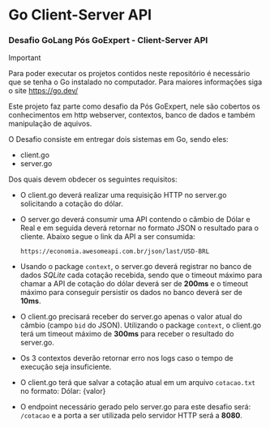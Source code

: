 # Go Client-Server API
### Desafio GoLang Pós GoExpert - Client-Server API

> [!IMPORTANT]  
> Para poder executar os projetos contidos neste repositório é necessário que se tenha o Go instalado no computador. Para maiores informações siga o site https://go.dev/

Este projeto faz parte como desafio da Pós GoExpert, nele são cobertos os conhecimentos em http webserver, contextos, banco de dados e também manipulação de aquivos.

O Desafio consiste em entregar dois sistemas em Go, sendo eles:
- client.go
- server.go

Dos quais devem obdecer os seguintes requisitos:
- O client.go deverá realizar uma requisição HTTP no server.go solicitando a cotação do dólar.
- O server.go deverá consumir uma API contendo o câmbio de Dólar e Real e em seguida deverá retornar no formato JSON o resultado para o cliente. Abaixo segue o link da API a ser consumida:

    ```
    https://economia.awesomeapi.com.br/json/last/USD-BRL 
    ```

- Usando o package `context`, o server.go deverá registrar no banco de dados _SQLite_ cada cotação recebida, sendo que o timeout máximo para chamar a API de cotação do dólar deverá ser de **200ms** e o timeout máximo para conseguir persistir os dados no banco deverá ser de **10ms**.

- O client.go precisará receber do server.go apenas o valor atual do câmbio (campo `bid` do JSON). Utilizando o package `context`, o client.go terá um timeout máximo de **300ms** para receber o resultado do server.go.

- Os 3 contextos deverão retornar erro nos logs caso o tempo de execução seja insuficiente.

- O client.go terá que salvar a cotação atual em um arquivo `cotacao.txt` no formato: Dólar: {valor}

- O endpoint necessário gerado pelo server.go para este desafio será: `/cotacao` e a porta a ser utilizada pelo servidor HTTP será a **8080**.

